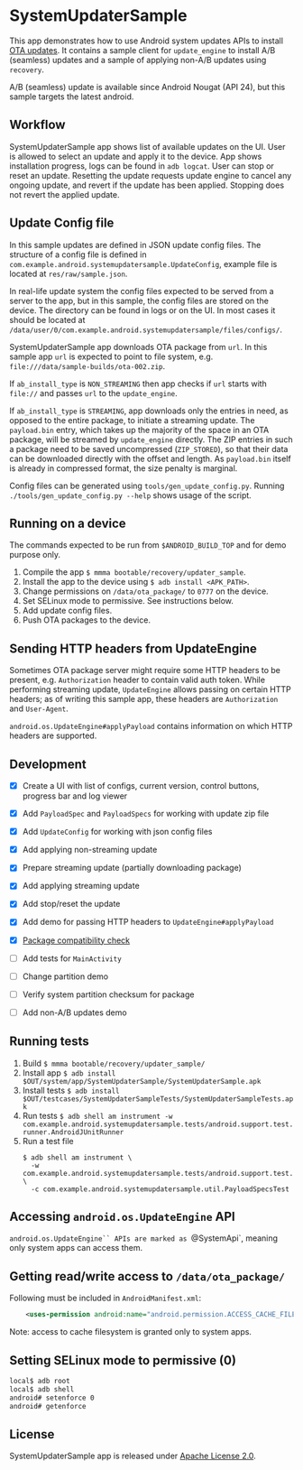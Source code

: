 # SystemUpdaterSample

This app demonstrates how to use Android system updates APIs to install
[OTA updates](https://source.android.com/devices/tech/ota/). It contains a sample
client for `update_engine` to install A/B (seamless) updates and a sample of
applying non-A/B updates using `recovery`.

A/B (seamless) update is available since Android Nougat (API 24), but this sample
targets the latest android.


## Workflow

SystemUpdaterSample app shows list of available updates on the UI. User is allowed
to select an update and apply it to the device. App shows installation progress,
logs can be found in `adb logcat`. User can stop or reset an update. Resetting
the update requests update engine to cancel any ongoing update, and revert
if the update has been applied. Stopping does not revert the applied update.


## Update Config file

In this sample updates are defined in JSON update config files.
The structure of a config file is defined in
`com.example.android.systemupdatersample.UpdateConfig`, example file is located
at `res/raw/sample.json`.

In real-life update system the config files expected to be served from a server
to the app, but in this sample, the config files are stored on the device.
The directory can be found in logs or on the UI. In most cases it should be located at
`/data/user/0/com.example.android.systemupdatersample/files/configs/`.

SystemUpdaterSample app downloads OTA package from `url`. In this sample app
`url` is expected to point to file system, e.g. `file:///data/sample-builds/ota-002.zip`.

If `ab_install_type` is `NON_STREAMING` then app checks if `url` starts
with `file://` and passes `url` to the `update_engine`.

If `ab_install_type` is `STREAMING`, app downloads only the entries in need, as
opposed to the entire package, to initiate a streaming update. The `payload.bin`
entry, which takes up the majority of the space in an OTA package, will be
streamed by `update_engine` directly. The ZIP entries in such a package need to be
saved uncompressed (`ZIP_STORED`), so that their data can be downloaded directly
with the offset and length. As `payload.bin` itself is already in compressed
format, the size penalty is marginal.

Config files can be generated using `tools/gen_update_config.py`.
Running `./tools/gen_update_config.py --help` shows usage of the script.


## Running on a device

The commands expected to be run from `$ANDROID_BUILD_TOP` and for demo
purpose only.

1. Compile the app `$ mmma bootable/recovery/updater_sample`.
2. Install the app to the device using `$ adb install <APK_PATH>`.
3. Change permissions on `/data/ota_package/` to `0777` on the device.
4. Set SELinux mode to permissive. See instructions below.
5. Add update config files.
6. Push OTA packages to the device.


## Sending HTTP headers from UpdateEngine

Sometimes OTA package server might require some HTTP headers to be present,
e.g. `Authorization` header to contain valid auth token. While performing
streaming update, `UpdateEngine` allows passing on certain HTTP headers;
as of writing this sample app, these headers are `Authorization` and `User-Agent`.

`android.os.UpdateEngine#applyPayload` contains information on
which HTTP headers are supported.


## Development

- [x] Create a UI with list of configs, current version,
      control buttons, progress bar and log viewer
- [x] Add `PayloadSpec` and `PayloadSpecs` for working with
      update zip file
- [x] Add `UpdateConfig` for working with json config files
- [x] Add applying non-streaming update
- [x] Prepare streaming update (partially downloading package)
- [x] Add applying streaming update
- [x] Add stop/reset the update
- [x] Add demo for passing HTTP headers to `UpdateEngine#applyPayload`
- [x] [Package compatibility check](https://source.android.com/devices/architecture/vintf/match-rules)
- [ ] Add tests for `MainActivity`
- [ ] Change partition demo
- [ ] Verify system partition checksum for package
- [ ] Add non-A/B updates demo


## Running tests

1. Build `$ mmma bootable/recovery/updater_sample/`
2. Install app
   `$ adb install $OUT/system/app/SystemUpdaterSample/SystemUpdaterSample.apk`
3. Install tests
   `$ adb install $OUT/testcases/SystemUpdaterSampleTests/SystemUpdaterSampleTests.apk`
4. Run tests
   `$ adb shell am instrument -w com.example.android.systemupdatersample.tests/android.support.test.runner.AndroidJUnitRunner`
5. Run a test file
   ```
   $ adb shell am instrument \
     -w com.example.android.systemupdatersample.tests/android.support.test.runner.AndroidJUnitRunner \
     -c com.example.android.systemupdatersample.util.PayloadSpecsTest
   ```


## Accessing `android.os.UpdateEngine` API

`android.os.UpdateEngine`` APIs are marked as `@SystemApi`, meaning only system apps can access them.


## Getting read/write access to `/data/ota_package/`

Following must be included in `AndroidManifest.xml`:

```xml
    <uses-permission android:name="android.permission.ACCESS_CACHE_FILESYSTEM" />
```

Note: access to cache filesystem is granted only to system apps.


## Setting SELinux mode to permissive (0)

```txt
local$ adb root
local$ adb shell
android# setenforce 0
android# getenforce
```


## License

SystemUpdaterSample app is released under
[Apache License 2.0](https://www.apache.org/licenses/LICENSE-2.0).
